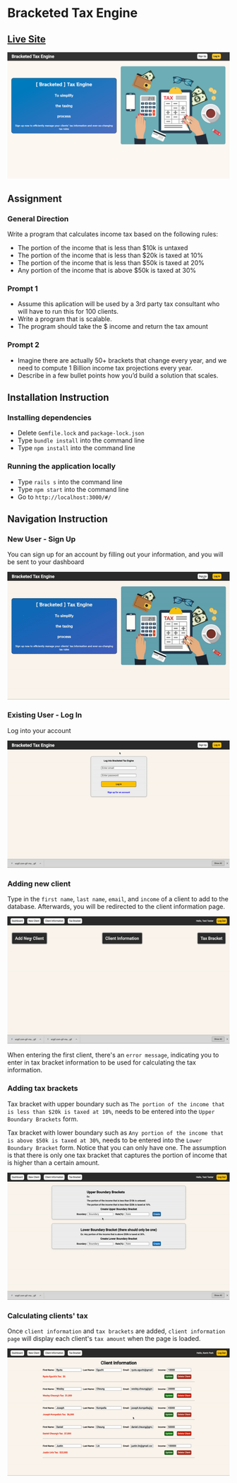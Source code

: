 # Bracketed Tax Engine

## [Live Site](https://bracketed-tax-engine.herokuapp.com/#/)

<img src="./app/assets/images/readme_homepage.png">

## Assignment
### General Direction
Write a program that calculates income tax based on the following rules:
* The portion of the income that is less than $10k is untaxed
* The portion of the income that is less than $20k is taxed at 10%
* The portion of the income that is less than $50k is taxed at 20%
* Any portion of the income that is above $50k is taxed at 30%

### Prompt 1
* Assume this aplication will be used by a 3rd party tax consultant who will have to run this for 100 clients.
* Write a program that is scalable.
* The program should take the $ income and return the tax amount

### Prompt 2
* Imagine there are actually 50+ brackets that change every year, and we need to compute 1
Billion income tax projections every year.
* Describe in a few bullet points how you’d build a solution that scales.

## Installation Instruction
### Installing dependencies
* Delete ```Gemfile.lock``` and ```package-lock.json```
* Type ```bundle install``` into the command line
* Type ```npm install``` into the command line
### Running the application locally
* Type ```rails s``` into the command line
* Type ```npm start``` into the command line
* Go to ```http://localhost:3000/#/```

## Navigation Instruction
### New User - Sign Up
You can sign up for an account by filling out your information, and you will be sent to your dashboard

<img src="./app/assets/images/readme_signup.gif">

### Existing User - Log In
Log into your account

<img src="./app/assets/images/readme_login.gif">

### Adding new client
Type in the ```first name```, ```last name```, ```email```, and ```income``` of a client to add to the database. Afterwards, you will be redirected to the client information page.

<img src="./app/assets/images/readme_addclient.gif">

When entering the first client, there's an ```error message```, indicating you to enter in tax bracket information to be used for calculating the tax information. 

### Adding tax brackets
Tax bracket with upper boundary such as ```The portion of the income that is less than $20k is taxed at 10%```, needs to be entered into the ```Upper Boundary Brackets``` form. 

Tax bracket with lower boundary such as ```Any portion of the income that is above $50k is taxed at 30%```, needs to be entered into the ```Lower Boundary Bracket``` form. Notice that you can only have one. The assumption is that there is only one tax bracket that captures the portion of income that is higher than a certain amount. 

<img src="./app/assets/images/readme_brackets.gif">

### Calculating clients' tax
Once ```client information``` and ```tax brackets``` are added, ```client information page``` will display each client's ```tax amount``` when the page is loaded. 

<img src="./app/assets/images/readme_clientinfo.gif">
